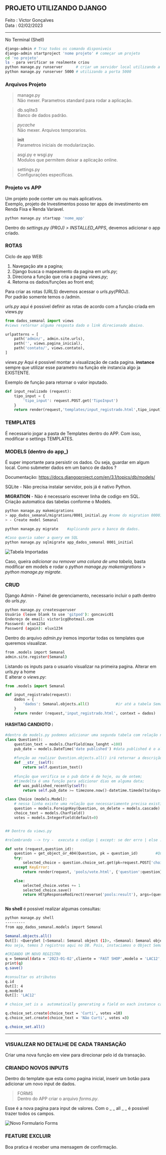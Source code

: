 ## PROJETO UTILIZANDO DJANGO

Feito : Victor Gonçalves  
Data : 02/02/2023

-----  
No Terminal (Shell)
```bash
django-admin # Traz todos os comando disponiveis
django-admin startproject 'nome projeto' # começar um projeto
cd 'no projeto'
ls - para verificar se realmente criou
python manage.py runserver      # criar um servidor local utilizando a porta 8000
python manage.py runserver 5000 # utilizando a porta 5000

```
### Arquivos Projeto

> manage.py  
Não mexer. Parametros standard para rodar a aplicação.

> db.sqlite3  
Banco de dados padrão.

> _pycache_  
Não mexer. Arquivos temporarios. 

> __init__  
Parametros iniciais de modularização.

> asgi.py e wsgi.py  
Modulos que permitem deixar a aplicação online.

> settings.py  
Configurações especificas.

### Projeto vs APP

Um projeto pode conter um ou mais aplicativos.  
Exemplo, projeto de Investimentos posso ter apps de investimento em Renda Fixa e Renda Variavel.

```bash
python manage.py startapp 'nome_app'
```

Dentro do *settings.py (PROJ) > INSTALLED_APPS*, devemos adicionar o app criado.  

### ROTAS  
Ciclo de app WEB: 
1. Navegação ate a pagina; 
2. Django busca o mapeamento da pagina em *urls.py*;
3. Direciona a função que cria a pagina *views.py*;
4. Retorna os dados/funções ao front end;

Para criar as rotas (URLS) devemos acessar o *urls.py(PROJ)*.  
Por padrão somente temos o /admin.

*urls.py* aqui é possivel definir as rotas de acordo com a função criada em views.py  

```python
from dados_semanal import views  
#views retornar alguma resposta dado o link direcionado abaixo.

urlpatterns = [
    path('admin/', admin.site.urls),
    path('', views.pagina_inicial),
    path('contato/', views.contato),
]

```
>
*views.py* Aqui é possivel montar a visualização de cada pagina.
**instance** sempre que utilizar esse parametro na função ele instancia algo ja EXISTENTE. 


Exemplo de função para retornar o valor inputado.
```python
def input_realizado (request):
    tipo_input = {
        'tipo_input': request.POST.get('TipoInput')
    }
    return render(request,'templates/input_registrado.html',tipo_input)
```

### TEMPLATES  
É necessario jogar a pasta de Templates dentro do APP.
Com isso, modificar o settings TEMPLATES.

### MODELS  (dentro do app_)
É super importante para persistir os dados. Ou seja, guardar em algum local.
Como submeter dados em um banco de dados ?

Documentação: https://docs.djangoproject.com/en/3.1/topics/db/models/


SQLite - Não precisa instalar servidor, pois já é nativo Python.  

**MIGRATION** - Não é necessario escrever linha de codigo em SQL.  
Criação automatica das tabelas conforme o Models.

```bash 
python manage.py makemigrations
> app_dados_semanal/migrations/0001_initial.py #nome do migration 00001_initial.py
> - Create model Semanal

python manage.py migrate    #aplicando para o banco de dados.

#Caso queria saber a query em SQL
python manage.py sqlmigrate app_dados_semanal 0001_initial

```

![Tabela Importadas](imagens_readme/image.png)

Caso, queira *adicionar ou remover uma coluna de uma tabela*, basta modificar em models e rodar o *python manage.py makemigrations* > *python manage.py migrate*.

### CRUD

Django Admin - Painel de gerenciamento, necessario incluir o path dentro do *urls.py*.

```bash
python manage.py createsuperuser
Usuário (leave blank to use 'gitpod'): goncavic01     
Endereço de email: victor1cg@hotmail.com
Password: elux1234
Password (again): elux1234
```

Dentro do arquivo *admin.py* iremos importar todas os templates que queremos visualizar.

```bash
from .models import Semanal
admin.site.register(Semanal)
```

Listando os inputs para o usuario visualizar na primeira pagina. 
Alterar em *urls.py* a home  
E alterar o *views.py*:

```python
from .models import Semanal

def input_registrado(request):
    dados = {
        'dados': Semanal.objects.all()            #ir até a tabela Semanal, e traga todos os registros.
    }
    return render (request,'input_registrado.html', context = dados)
```

#### **HASHTAG CANDIOTO** :

```python
#dentro de models.py podemos adicionar uma segunda tabela com relação na chave na primeira tabela:
class Question():
    question_text = models.CharField(max_lenght =100)
    pub_date = models.DateTime('date published') #data published é o alias do campo;
    
    #função ao realizar Question.objects.all() irá retornar a descrição da pergunta.
    def __str__(self):
        return self.question_text()
    
    #função que verifica se o pub date é de hoje, ou de ontem;
    #timedelta é uma função para adicionar dias em alguma data;
    def was_published_recently(self):
        return self.pub_date >= timezone.now()-datetime.timedelta(days=1)

class Choice (models.Model):
    # nessa linha existe uma relação que necessariamente precisa existir uma question para ter uma choice.
    question = models.ForeignKey(Question, on_delete = models.cascade)
    choice_text = models.CharField()
    votes = models.IntegerField(default=0)


## Dentro da views.py

#relembrando --> try -  executa o codigo | except: se der erro | else : se der certo | finally : sempre roda.

def vote (request,question_id):
    question = get_object_or_404(Question, pk = question_id)        #Question é a class
    try:
        selected_choice = question.choice_set.get(pk=request.POST['choice'])    #caso aquele question_id seja valido, iremos realizar o POST no vote
    except KeyError:
        return render(request, 'pools/vote.html', {'question':question},error_message : "You didn't selected a choice")

    else:
        selected_choice.votes += 1
        selected_choice.save()
        return HttpResponseRedirect(reverse('pools:result'), args=(question.id)))   #reverse é para retornar a pagina resultado
    
```


**No shell** é possivel realizar algumas consultas:

```bash
python manage.py shell
---------
from app_dados_semanal.models import Semanal

Semanal.objects.all()
Out[]: <QuerySet [<Semanal: Semanal object (1)>, <Semanal: Semanal object (2)>, <Semanal: Semanal object (3)>]>
#ou seja, temos 3 registros aqui no DB. Pois, instaciamos o Object Semanal.

#CRIANDO UM NOVO REGISTRO
q = Semanal(data = '2023-01-02',cliente = 'FAST SHOP',modelo = 'LAC12',estoque = 100)
print(q)
q.save()

#consultar os atributos
q.id
Out[]: 4
q.modelo
Out[]: 'LAC12'

# choice_set is a  automatically generating a field on each instance called choice_set where Choice is s the model with a ForeignKey field.

q.choice_set.create(choice_text = 'Curti', votes =10)
q.choice_set.create(choice_text = 'Não Curti', votes =3)

q.choice_set.all()

```
----------------------
### VISUALIZAR NO DETALHE DE CADA TRANSAÇÃO  
Criar uma nova função em view para direcionar pelo id da transação.

### CRIANDO NOVOS INPUTS
Dentro do template que esta como pagina inicial, inserir um botão para adicionar um novo input de dados.

>FORMS  
Dentro do APP criar o arquivo *forms.py*. 


Esse é a nova pagina para input de valores.
Com o _ _ all _ _ é possivel trazer todos os campos.

![Novo Formulario Forms](imagens_readme/novo_formulario_forms.png)

### FEATURE EXCLUIR

Boa pratica é receber uma mensagem de confirmação.



